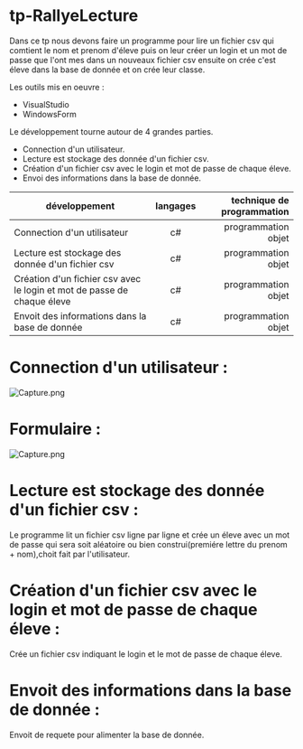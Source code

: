 # tp-RallyeLecture
Dans ce tp nous devons faire un programme pour lire un fichier csv qui comtient le nom et prenom d'éleve puis on leur créer un login et
un mot de passe que l'ont mes dans un nouveaux fichier csv ensuite on crée c'est éleve dans la base de donnée et on crée leur classe.

 
 Les outils mis en oeuvre :
 * VisualStudio
 * WindowsForm
 
 Le développement tourne autour de 4 grandes parties.
 * Connection d'un utilisateur.
 * Lecture est stockage des donnée d'un fichier csv.
 * Création d'un fichier csv avec le login et mot de passe de chaque éleve.
 * Envoi des informations dans la base de donnée.
 
 |développement          |langages |technique de programmation                           |
|-----------------------|:-------:|----------------------------------------------------:|
|Connection d'un utilisateur |c#|programmation objet|
|Lecture est stockage des donnée d'un fichier csv |c#|programmation objet|
|Création d'un fichier csv avec le login et mot de passe de chaque éleve|c#|programmation objet|
|Envoit des informations dans la base de donnée|c#|programmation objet|
 
 # Connection d'un utilisateur :
 

 ![Capture.png](https://github.com/adesheulles/tp-RallyeLecture-application/blob/master/connection.PNG)
  
  
 # Formulaire :
 
  ![Capture.png](https://github.com/adesheulles/tp-RallyeLecture-application/blob/master/alimentation.PNG)
 
 # Lecture est stockage des donnée d'un fichier csv :
 Le programme lit un fichier csv ligne par ligne et crée un éleve avec un mot de passe qui sera soit aléatoire ou bien construi(premiére 
 lettre du prenom + nom),choit fait par l'utilisateur.
 
 # Création d'un fichier csv avec le login et mot de passe de chaque éleve :
 Crée un fichier csv indiquant le login et le mot de passe de chaque éleve.
 
 # Envoit des informations dans la base de donnée :
 Envoit de requete pour alimenter la base de donnée.

